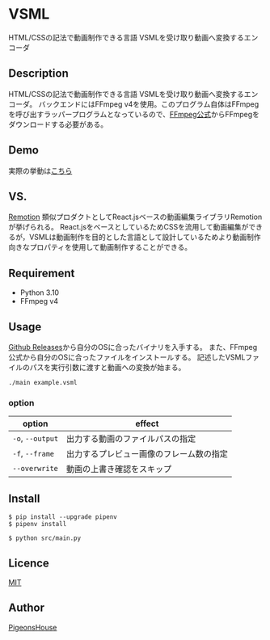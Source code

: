 VSML
====

HTML/CSSの記法で動画制作できる言語 VSMLを受け取り動画へ変換するエンコーダ

## Description
HTML/CSSの記法で動画制作できる言語 VSMLを受け取り動画へ変換するエンコーダ。
バックエンドにはFFmpeg v4を使用。このプログラム自体はFFmpegを呼び出すラッパープログラムとなっているので、[FFmpeg公式](https://ffmpeg.org/download.html)からFFmpegをダウンロードする必要がある。

## Demo
実際の挙動は[こちら](./syntax.md#サンプル)

## VS.
[Remotion](https://www.remotion.dev/)
類似プロダクトとしてReact.jsベースの動画編集ライブラリRemotionが挙げられる。
React.jsをベースとしているためCSSを流用して動画編集ができるが，VSMLは動画制作を目的とした言語として設計しているためより動画制作向きなプロパティを使用して動画制作することができる。

## Requirement
- Python 3.10
- FFmpeg v4

## Usage
[Github Releases](https://github.com/PigeonsHouse/VSML/releases)から自分のOSに合ったバイナリを入手する。
また、FFmpeg公式から自分のOSに合ったファイルをインストールする。
記述したVSMLファイルのパスを実行引数に渡すと動画への変換が始まる。

`./main example.vsml`

### option
| option | effect |
|-|-|
| `-o`, `--output` | 出力する動画のファイルパスの指定 |
| `-f`, `--frame` | 出力するプレビュー画像のフレーム数の指定 |
| `--overwrite` | 動画の上書き確認をスキップ |

## Install
```
$ pip install --upgrade pipenv
$ pipenv install
```

```
$ python src/main.py
```

## Licence

[MIT](https://github.com/tcnksm/tool/blob/master/LICENCE)

## Author

[PigeonsHouse](https://github.com/PigeonsHouse)

